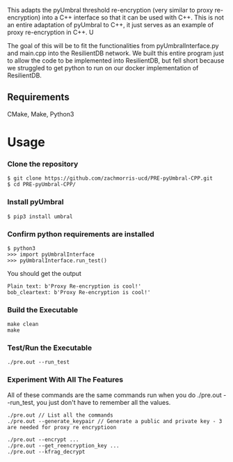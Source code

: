 This adapts the pyUmbral threshold re-encryption (very similar to proxy re-encryption) into a C++ interface so that it can be used with C++. This is not an entire adaptation of pyUmbral to C++, it just serves as an example of proxy re-encryption in C++. U

The goal of this will be to fit the functionalities from pyUmbralInterface.py and main.cpp into the ResilientDB network. We built this entire program just to allow the code to be implemented into ResilientDB, but fell short because we struggled to get python to run on our docker implementation of ResilientDB.

## Requirements
CMake, Make, Python3

# Usage

### Clone the repository
```
$ git clone https://github.com/zachmorris-ucd/PRE-pyUmbral-CPP.git
$ cd PRE-pyUmbral-CPP/
```

### Install pyUmbral
```
$ pip3 install umbral
```

### Confirm python requirements are installed
```
$ python3  
>>> import pyUmbralInterface  
>>> pyUmbralInterface.run_test()
```

You should get the output
```
Plain text: b'Proxy Re-encryption is cool!'
bob_cleartext: b'Proxy Re-encryption is cool!'
```

### Build the Executable
```
make clean
make
```

### Test/Run the Executable
```
./pre.out --run_test
```

### Experiment With All The Features
All of these commands are the same commands run when you do ./pre.out --run_test, you just don't have to remember all the values.
```
./pre.out // List all the commands
./pre.out --generate_keypair // Generate a public and private key - 3 are needed for proxy re encryptioon

./pre.out --encrypt ...
./pre.out --get_reencryption_key ...
./pre.out --kfrag_decrypt
```


